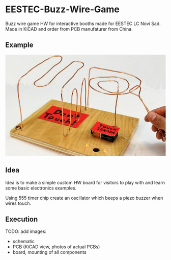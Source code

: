 # EESTEC-Buzz-Wire-Game

Buzz wire game HW for interactive booths made for EESTEC LC Novi Sad. Made in KiCAD and order from PCB manufaturer from China.

## Example

![Buzz wire game example](images/buzz_wire_game_example.png)

## Idea

Idea is to make a simple custom HW board for visitors to play with and learn some basic electronics examples.

Using 555 timer chip create an oscillator which beeps a piezo buzzer when wires touch.

## Execution

TODO: add images:
 - schematic
 - PCB (KiCAD view, photos of actual PCBs)
 - board, mounting of all components